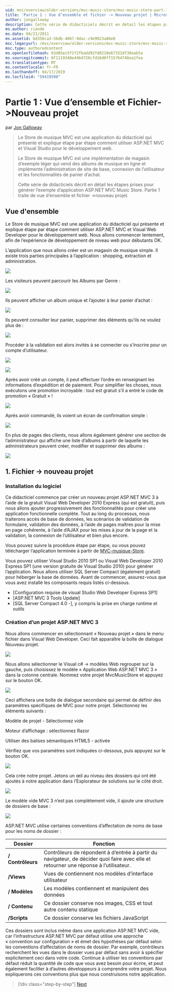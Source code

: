 ```yaml
---
uid: mvc/overview/older-versions/mvc-music-store/mvc-music-store-part-1
title: 'Partie 1 : Vue d’ensemble et fichier -> Nouveau projet | Microsoft Docs'
author: jongalloway
description: Cette série de didacticiels décrit en détail les étapes prises pour générer l’exemple d’application ASP.NET MVC Music Store. Partie 1 traite de vue d’ensemble et fichier -> Nouveau projet.
ms.author: riande
ms.date: 04/21/2011
ms.assetid: bd356ca3-5bdb-4067-9dac-c9e9923a86e8
msc.legacyurl: /mvc/overview/older-versions/mvc-music-store/mvc-music-store-part-1
msc.type: authoredcontent
ms.openlocfilehash: 63d85ec5f1f2fbadd92fd0210e67332df30aab5a
ms.sourcegitcommit: 0f1119340e4464720cfd16d0ff15764746ea1fea
ms.translationtype: MT
ms.contentlocale: fr-FR
ms.lasthandoff: 04/17/2019
ms.locfileid: "59419598"
---
```

# <a name="part-1-overview-and-file-new-project"></a>Partie 1 : Vue d’ensemble et Fichier->Nouveau projet

par [Jon Galloway](https://github.com/jongalloway)

> Le Store de musique MVC est une application du didacticiel qui présente et explique étape par étape comment utiliser ASP.NET MVC et Visual Studio pour le développement web.  
>   
> Le Store de musique MVC est une implémentation de magasin d’exemple léger qui vend des albums de musique en ligne et implémente l’administration de site de base, connexion de l’utilisateur et les fonctionnalités de panier d’achat.  
>   
> Cette série de didacticiels décrit en détail les étapes prises pour générer l’exemple d’application ASP.NET MVC Music Store. Partie 1 traite de vue d’ensemble et fichier -&gt;nouveau projet.


## <a name="overview"></a>Vue d'ensemble

Le Store de musique MVC est une application du didacticiel qui présente et explique étape par étape comment utiliser ASP.NET MVC et Visual Web Developer pour le développement web. Nous allons commencer lentement, afin de l’expérience de développement de niveau web pour débutants OK.

L’application que nous allons créer est un magasin de musique simple. Il existe trois parties principales à l’application : shopping, extraction et administration.

![](mvc-music-store-part-1/_static/image1.jpg)

Les visiteurs peuvent parcourir les Albums par Genre :

![](mvc-music-store-part-1/_static/image2.jpg)

Ils peuvent afficher un album unique et l’ajouter à leur panier d’achat :

![](mvc-music-store-part-1/_static/image3.jpg)

Ils peuvent consulter leur panier, supprimer des éléments qu’ils ne voulez plus de :

![](mvc-music-store-part-1/_static/image4.jpg)

Procéder à la validation est alors invités à se connecter ou s’inscrire pour un compte d’utilisateur.

![](mvc-music-store-part-1/_static/image1.png)

![](mvc-music-store-part-1/_static/image2.png)

Après avoir créé un compte, il peut effectuer l’ordre en renseignant les informations d’expédition et de paiement. Pour simplifier les choses, nous exécutons une promotion incroyable : tout est gratuit s’il a entré le code de promotion « Gratuit » !

![](mvc-music-store-part-1/_static/image5.jpg)

Après avoir commandé, ils voient un écran de confirmation simple :

![](mvc-music-store-part-1/_static/image6.jpg)

En plus de pages des clients, nous allons également générer une section de l’administrateur qui affiche une liste d’albums à partir de laquelle les administrateurs peuvent créer, modifier et supprimer des albums :

![](mvc-music-store-part-1/_static/image7.jpg)

## <a name="1-file--gt-new-project"></a>1. Fichier -&gt; nouveau projet

### <a name="installing-the-software"></a>Installation du logiciel

Ce didacticiel commence par créer un nouveau projet ASP.NET MVC 3 à l’aide de la gratuit Visual Web Developer 2010 Express (qui est gratuit), puis nous allons ajouter progressivement des fonctionnalités pour créer une application fonctionnelle complète. Tout au long du processus, nous traiterons accès de base de données, les scénarios de validation de formulaire, validation des données, à l’aide de pages maîtres pour la mise en page cohérente, à l’aide d’AJAX pour les mises à jour de la page et la validation, la connexion de l’utilisateur et bien plus encore.

Vous pouvez suivre la procédure étape par étape, ou vous pouvez télécharger l’application terminée à partir de [MVC-musique-Store](https://github.com/evilDave/MVC-Music-Store).

Vous pouvez utiliser Visual Studio 2010 SP1 ou Visual Web Developer 2010 Express SP1 (une version gratuite de Visual Studio 2010) pour générer l’application. Nous allons utiliser SQL Server Compact (également gratuit) pour héberger la base de données. Avant de commencer, assurez-vous que vous avez installé les composants requis listés ci-dessous.


- [Configuration requise de visual Studio Web Developer Express SP1]
- [ASP.NET MVC 3 Tools Update]
- [SQL Server Compact 4.0 -], y compris la prise en charge runtime et outils


### <a name="creating-a-new-aspnet-mvc-3-project"></a>Création d’un projet ASP.NET MVC 3

Nous allons commencer en sélectionnant « Nouveau projet » dans le menu fichier dans Visual Web Developer. Ceci fait apparaître la boîte de dialogue Nouveau projet.

![](mvc-music-store-part-1/_static/image5.png)

Nous allons sélectionner le Visual c# -&gt; modèles Web regrouper sur la gauche, puis choisissez le modèle « Application Web ASP.NET MVC 3 » dans la colonne centrale. Nommez votre projet MvcMusicStore et appuyez sur le bouton OK.

![](mvc-music-store-part-1/_static/image8.jpg)

Ceci affichera une boîte de dialogue secondaire qui permet de définir des paramètres spécifiques de MVC pour notre projet. Sélectionnez les éléments suivants :

Modèle de projet - Sélectionnez vide

Moteur d’affichage : sélectionnez Razor

Utiliser des balises sémantiques HTML5 - activée

Vérifiez que vos paramètres sont indiquées ci-dessous, puis appuyez sur le bouton OK.

![](mvc-music-store-part-1/_static/image9.jpg)

Cela crée notre projet. Jetons un œil au niveau des dossiers qui ont été ajoutés à notre application dans l’Explorateur de solutions sur le côté droit.

![](mvc-music-store-part-1/_static/image10.jpg)

Le modèle vide MVC 3 n’est pas complètement vide, il ajoute une structure de dossiers de base :

![](mvc-music-store-part-1/_static/image6.png)

ASP.NET MVC utilise certaines conventions d’affectation de noms de base pour les noms de dossier :

| **Dossier** | **Fonction** |
| --- | --- |
| **/ Contrôleurs** | Contrôleurs de répondent à d’entrée à partir du navigateur, de décider quoi faire avec elle et retourner une réponse à l’utilisateur. |
| **/Views** | Vues de contiennent nos modèles d’interface utilisateur |
| **/ Modèles** | Les modèles contiennent et manipulent des données |
| **/ Contenu** | Ce dossier conserve nos images, CSS et tout autre contenu statique |
| **/Scripts** | Ce dossier conserve les fichiers JavaScript |

Ces dossiers sont inclus même dans une application ASP.NET MVC vide, car l’infrastructure ASP.NET MVC par défaut utilise une approche « convention sur configuration » et émet des hypothèses par défaut selon les conventions d’affectation de noms de dossier. Par exemple, contrôleurs recherchent les vues dans le dossier vues par défaut sans avoir à spécifier explicitement ceci dans votre code. Continue à utiliser les conventions par défaut réduit la quantité de code que vous avez besoin pour écrire, et peut également faciliter à d’autres développeurs à comprendre votre projet. Nous expliquerons ces conventions plus que nous construisons notre application.

> [!div class="step-by-step"]
> [Next](mvc-music-store-part-2.md)
